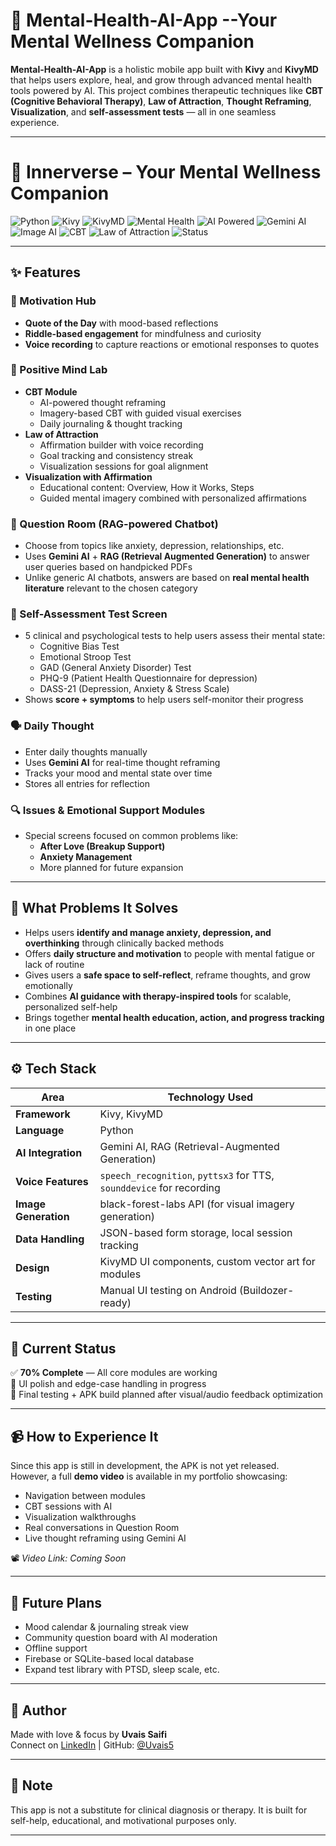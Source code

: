 
# 🧠 Mental-Health-AI-App --Your Mental Wellness Companion  

**Mental-Health-AI-App** is a holistic mobile app built with **Kivy** and **KivyMD** that helps users explore, heal, and grow through advanced mental health tools powered by AI. This project combines therapeutic techniques like **CBT (Cognitive Behavioral Therapy)**, **Law of Attraction**, **Thought Reframing**, **Visualization**, and **self-assessment tests** — all in one seamless experience.

---
# 🧠 Innerverse – Your Mental Wellness Companion

![Python](https://img.shields.io/badge/Python-3.10+-blue.svg)
![Kivy](https://img.shields.io/badge/Kivy-2.2-green)
![KivyMD](https://img.shields.io/badge/KivyMD-Mobile_UI-purple)
![Mental Health](https://img.shields.io/badge/Focus-Mental%20Health-brightgreen)
![AI Powered](https://img.shields.io/badge/AI-Gemini%20Integrated-orange)
![Gemini AI](https://img.shields.io/badge/LLM-Gemini%20by%20Google-lightgrey)
![Image AI](https://img.shields.io/badge/Visualization-Black%20Forest%20Image%20Generator-9cf)
![CBT](https://img.shields.io/badge/Therapy-CBT%20Based-blueviolet)
![Law of Attraction](https://img.shields.io/badge/Mindset-Law%20of%20Attraction-red)
![Status](https://img.shields.io/badge/Status-70%25%20Complete-yellow)

---

## ✨ Features

### 🧩 Motivation Hub  
- **Quote of the Day** with mood-based reflections  
- **Riddle-based engagement** for mindfulness and curiosity  
- **Voice recording** to capture reactions or emotional responses to quotes  

### 🧠 Positive Mind Lab  
- **CBT Module**  
  - AI-powered thought reframing  
  - Imagery-based CBT with guided visual exercises  
  - Daily journaling & thought tracking  
- **Law of Attraction**  
  - Affirmation builder with voice recording  
  - Goal tracking and consistency streak  
  - Visualization sessions for goal alignment  
- **Visualization with Affirmation**  
  - Educational content: Overview, How it Works, Steps  
  - Guided mental imagery combined with personalized affirmations  

### 💬 Question Room (RAG-powered Chatbot)  
- Choose from topics like anxiety, depression, relationships, etc.  
- Uses **Gemini AI** + **RAG (Retrieval Augmented Generation)** to answer user queries based on handpicked PDFs  
- Unlike generic AI chatbots, answers are based on **real mental health literature** relevant to the chosen category  

### 🧪 Self-Assessment Test Screen  
- 5 clinical and psychological tests to help users assess their mental state:  
  - Cognitive Bias Test  
  - Emotional Stroop Test  
  - GAD (General Anxiety Disorder) Test  
  - PHQ-9 (Patient Health Questionnaire for depression)  
  - DASS-21 (Depression, Anxiety & Stress Scale)  
- Shows **score + symptoms** to help users self-monitor their progress  

### 🗣️ Daily Thought  
- Enter daily thoughts manually  
- Uses **Gemini AI** for real-time thought reframing  
- Tracks your mood and mental state over time  
- Stores all entries for reflection  

### 🔍 Issues & Emotional Support Modules  
- Special screens focused on common problems like:  
  - **After Love (Breakup Support)**  
  - **Anxiety Management**  
  - More planned for future expansion  

---

## 🧠 What Problems It Solves

- Helps users **identify and manage anxiety, depression, and overthinking** through clinically backed methods  
- Offers **daily structure and motivation** to people with mental fatigue or lack of routine  
- Gives users a **safe space to self-reflect**, reframe thoughts, and grow emotionally  
- Combines **AI guidance with therapy-inspired tools** for scalable, personalized self-help  
- Brings together **mental health education, action, and progress tracking** in one place  

---

## ⚙️ Tech Stack

| Area                 | Technology Used                      |
|----------------------|---------------------------------------|
| **Framework**        | Kivy, KivyMD                          |
| **Language**         | Python                                |
| **AI Integration**   | Gemini AI, RAG (Retrieval-Augmented Generation) |
| **Voice Features**   | `speech_recognition`, `pyttsx3` for TTS, `sounddevice` for recording |
| **Image Generation** | black-forest-labs API (for visual imagery generation) |
| **Data Handling**    | JSON-based form storage, local session tracking |
| **Design**           | KivyMD UI components, custom vector art for modules |
| **Testing**          | Manual UI testing on Android (Buildozer-ready) |

---

## 🚀 Current Status

✅ **70% Complete** — All core modules are working  
🔄 UI polish and edge-case handling in progress  
🧪 Final testing + APK build planned after visual/audio feedback optimization

---

## 📹 How to Experience It

Since this app is still in development, the APK is not yet released.  
However, a full **demo video** is available in my portfolio showcasing:

- Navigation between modules  
- CBT sessions with AI  
- Visualization walkthroughs  
- Real conversations in Question Room  
- Live thought reframing using Gemini AI  

📽️ *Video Link: Coming Soon*

---

## 🧘 Future Plans

- Mood calendar & journaling streak view  
- Community question board with AI moderation  
- Offline support  
- Firebase or SQLite-based local database  
- Expand test library with PTSD, sleep scale, etc.  

---

## 📇 Author

Made with love & focus by **Uvais Saifi**  
Connect on [LinkedIn](https://www.linkedin.com/) | GitHub: [@Uvais5](https://github.com/Uvais5)

---

## 📌 Note

This app is not a substitute for clinical diagnosis or therapy. It is built for self-help, educational, and motivational purposes only.

---

